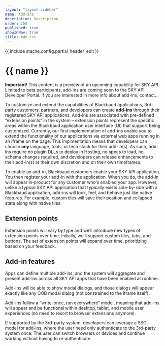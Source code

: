 ```yaml
---
layout: "layout-sidebar"
name: Add-ins
description: Description
order: 250
published: true
showInNav: true
title: Add-ins
---
```

{{ include stache.config.partial_header_edit }}

# {{ name }}

<bb-alert bb-alert-type="info"><strong>Important!</strong> This content is a preview of an upcoming capability for SKY API. Limited to beta participants, add-ins are coming soon to the SKY API Developer Portal. If you are interested in more info about add-ins, contact... </bb-alert>

To customize and extend the capabilities of Blackbaud applications, 3rd-party customers, partners, and developers can create **add-ins** through their registered SKY API applications. Add-ins are associated with pre-defined “extension points” in the system – extension points represent the specific areas within the Blackbaud application user interface (UI) that support being customized. Currently, our first implementation of add-ins enable you to extend the functionality of our applications via external web apps running in an iframe on the page. This implmentation means that developers can choose **any** language, tools, or tech stack for their add-in(s). As such, add-ins require no plugin DLLs to deploy in Hosting, no specs to load, no schema changes required, and developers can release enhancements to their add-in(s) at their own discretion and on their own timeframes.

To enable an add-in, Blackbaud customers enable your SKY API application. You then register your add-in with the application. When you do, the add-in will appear in-product for any customer who's enabled your app. However, unlike a typical SKY API application that typically exists side-by-side with a Blackbaud application, add-ins will look, feel, and behave just like native features. For example, custom tiles will save their position and collapsed state along with native tiles.

## Extension points

Extension points will vary by type and we’ll introduce new types of extension points over time. Initially, we’ll support custom tiles, tabs, and buttons. The set of extension points will expand over time, prioritizing based on your feedback.

## Add-in features

<i class="fa fa-angle-double-right" aria-hidden="true"></i> Apps can define multiple add-ins, and the system will aggregate and present add-ins across all SKY API apps that have been enabled at runtime.

<i class="fa fa-angle-double-right" aria-hidden="true"></i> Add-ins will be able to show modal dialogs, and those dialogs will appear exactly like any OOB modal dialog (not constrained to the iframe itself).

<i class="fa fa-angle-double-right" aria-hidden="true"></i> Add-ins follow a “write-once, run everywhere” model, meaning that add-ins will appear and be functional within desktop, tablet, and mobile user experiences (no need to resort to browser extensions anymore).

<i class="fa fa-angle-double-right" aria-hidden="true"></i> If supported by the 3rd-party system, developers can leverage a SSO model for add-ins, where the user need only authenticate to the 3rd-party system once.  The user can switch browsers or devices and continue working without having to re-authenticate.

<br />